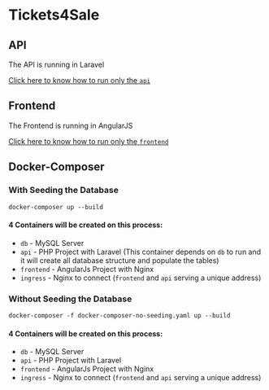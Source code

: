 # Tickets4Sale

## API
The API is running in Laravel

[Click here to know how to run only the `api`](api/README.md)
## Frontend
The Frontend is running in AngularJS

[Click here to know how to run only the `frontend`](frontend/README.md)
## Docker-Composer
### With Seeding the Database
```docker-composer up --build```
#### 4 Containers will be created on this process:
* `db` - MySQL Server
* `api` - PHP Project with Laravel (This container depends on `db` to run and it will create all database structure and populate the tables)
* `frontend` - AngularJs Project with Nginx
* `ingress` - Nginx to connect (`frontend` and `api` serving a unique address)
### Without Seeding the Database
```docker-composer -f docker-composer-no-seeding.yaml up --build```
#### 4 Containers will be created on this process:
* `db` - MySQL Server
* `api` - PHP Project with Laravel
* `frontend` - AngularJs Project with Nginx
* `ingress` - Nginx to connect (`frontend` and `api` serving a unique address)